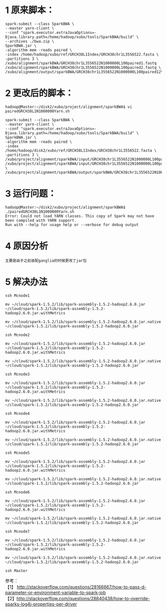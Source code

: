 
# 1 原来脚本：

	spark-submit --class SparkBWA \
	--master yarn-client \
	--conf "spark.executor.extraJavaOptions=-Djava.library.path=/home/hadoop/xubo/tools/SparkBWA/build" \
	--archives ./bwa.zip \
	SparkBWA.jar \
	-algorithm mem -reads paired \
	-index /home/hadoop/xubo/ref/GRCH38L1Index/GRCH38chr1L3556522.fasta \
	-partitions 3 \
	/xubo/alignment/sparkBWA/GRCH38chr1L3556522N1000000L100paired1.fastq /xubo/alignment/sparkBWA/GRCH38chr1L3556522N1000000L100paired2.fastq \
	/xubo/alignment/output/sparkBWA/GRCH38chr1L3556522N1000000L100paired12Yarn


# 2 更改后的脚本：

	hadoop@Master:~/disk2/xubo/project/alignment/sparkBWA$ vi pairedGRCH38L1N1000000Yarn.sh
	
	spark-submit --class SparkBWA \
	--master yarn-client \
	--conf "spark.executor.extraJavaOptions=-Djava.library.path=/home/hadoop/xubo/tools/SparkBWA/build" \
	SparkBWA.jar \
	-algorithm mem -reads paired \
	-index /home/hadoop/disk2/xubo/ref/GRCH38L1Index/GRCH38chr1L3556522.fasta \
	-partitions 3 \
	/xubo/project/alignment/sparkBWA/input/GRCH38chr1L3556522N1000000L100paired1.fastq /xubo/project/alignment/sparkBWA/input/GRCH38chr1L3556522N1000000L100paired2.fastq \
	/xubo/project/alignment/sparkBWA/output/sparkBWA/GRCH38chr1L3556522N1000000L100paired12Yarn
	
# 3 运行问题：

	hadoop@Master:~/disk2/xubo/project/alignment/sparkBWA$ ./pairedGRCH38L1N1000000Yarn.sh 
	Error: Could not load YARN classes. This copy of Spark may not have been compiled with YARN support.
	Run with --help for usage help or --verbose for debug output

# 4 原因分析
	主要是由于之前装配ganglia的时候更改了jar包
# 5 解决办法

	ssh Mcnode1
	
	mv ~/cloud/spark-1.5.2/lib/spark-assembly-1.5.2-hadoop2.6.0.jar ~/cloud/spark-1.5.2/lib/spark-assembly-1.5.2-hadoop2.6.0.jar.withMetrics
	
	mv ~/cloud/spark-1.5.2/lib/spark-assembly-1.5.2-hadoop2.6.0.jar.native ~/cloud/spark-1.5.2/lib/spark-assembly-1.5.2-hadoop2.6.0.jar
	
	ssh Mcnode2
	
	mv ~/cloud/spark-1.5.2/lib/spark-assembly-1.5.2-hadoop2.6.0.jar ~/cloud/spark-1.5.2/lib/spark-assembly-1.5.2-hadoop2.6.0.jar.withMetrics
	
	mv ~/cloud/spark-1.5.2/lib/spark-assembly-1.5.2-hadoop2.6.0.jar.native ~/cloud/spark-1.5.2/lib/spark-assembly-1.5.2-hadoop2.6.0.jar
	
	ssh Mcnode3
	
	mv ~/cloud/spark-1.5.2/lib/spark-assembly-1.5.2-hadoop2.6.0.jar ~/cloud/spark-1.5.2/lib/spark-assembly-1.5.2-hadoop2.6.0.jar.withMetrics
	
	mv ~/cloud/spark-1.5.2/lib/spark-assembly-1.5.2-hadoop2.6.0.jar.native ~/cloud/spark-1.5.2/lib/spark-assembly-1.5.2-hadoop2.6.0.jar
	
	ssh Mcnode4
	
	mv ~/cloud/spark-1.5.2/lib/spark-assembly-1.5.2-hadoop2.6.0.jar ~/cloud/spark-1.5.2/lib/spark-assembly-1.5.2-hadoop2.6.0.jar.withMetrics
	
	mv ~/cloud/spark-1.5.2/lib/spark-assembly-1.5.2-hadoop2.6.0.jar.native ~/cloud/spark-1.5.2/lib/spark-assembly-1.5.2-hadoop2.6.0.jar
	
	ssh Mcnode5
	
	mv ~/cloud/spark-1.5.2/lib/spark-assembly-1.5.2-hadoop2.6.0.jar ~/cloud/spark-1.5.2/lib/spark-assembly-1.5.2-hadoop2.6.0.jar.withMetrics
	
	mv ~/cloud/spark-1.5.2/lib/spark-assembly-1.5.2-hadoop2.6.0.jar.native ~/cloud/spark-1.5.2/lib/spark-assembly-1.5.2-hadoop2.6.0.jar
	
	ssh Mcnode6
	
	mv ~/cloud/spark-1.5.2/lib/spark-assembly-1.5.2-hadoop2.6.0.jar ~/cloud/spark-1.5.2/lib/spark-assembly-1.5.2-hadoop2.6.0.jar.withMetrics
	
	mv ~/cloud/spark-1.5.2/lib/spark-assembly-1.5.2-hadoop2.6.0.jar.native ~/cloud/spark-1.5.2/lib/spark-assembly-1.5.2-hadoop2.6.0.jar
	
	ssh Mcnode7
	
	mv ~/cloud/spark-1.5.2/lib/spark-assembly-1.5.2-hadoop2.6.0.jar ~/cloud/spark-1.5.2/lib/spark-assembly-1.5.2-hadoop2.6.0.jar.withMetrics
	
	mv ~/cloud/spark-1.5.2/lib/spark-assembly-1.5.2-hadoop2.6.0.jar.native ~/cloud/spark-1.5.2/lib/spark-assembly-1.5.2-hadoop2.6.0.jar
	
	ssh Master
参考：  
【1】 http://stackoverflow.com/questions/28166667/how-to-pass-d-parameter-or-environment-variable-to-spark-job  
【2】http://stackoverflow.com/questions/28840438/how-to-override-sparks-log4j-properties-per-driver

